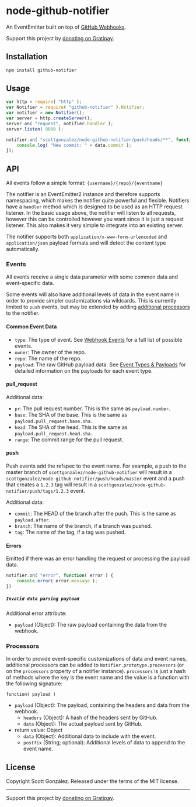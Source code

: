 # node-github-notifier

An EventEmitter built on top of [GitHub Webhooks](https://developer.github.com/webhooks/).

Support this project by [donating on Gratipay](https://gratipay.com/scottgonzalez/).

## Installation

```sh
npm install github-notifier
```

## Usage

```js
var http = require( "http" );
var Notifier = require( "github-notifier" ).Notifier;
var notifier = new Notifier();
var server = http.createServer();
server.on( "request", notifier.handler );
server.listen( 8000 );

notifier.on( "scottgonzalez/node-github-notifier/push/heads/**", function( data ) {
	console.log( "New commit: " + data.commit );
});
```

## API

All events follow a simple format: `{username}/{repo}/{eventname}`

The notifier is an EventEmitter2 instance and therefore supports namespacing, which makes the notifier quite powerful and flexible. Notifiers have a `handler` method which is designed to be used as an HTTP request listener. In the basic usage above, the notifier will listen to all requests, however this can be controlled however you want since it is just a request listener. This also makes it very simple to integrate into an existing server.

The notifier supports both `application/x-www-form-urlencoded` and `application/json` payload formats and will detect the content type automatically.

### Events

All events receive a single data parameter with some common data and event-specific data.

Some events will also have additional levels of data in the event name in order to provide simpler customizations via wildcards. This is currently limited to `push` events, but may be extended by adding [additional processors](#processors) to the notifier.

#### Common Event Data

* `type`: The type of event. See [Webhook Events](https://developer.github.com/webhooks/#events) for a full list of possible events.
* `owner`: The owner of the repo.
* `repo`: The name of the repo.
* `payload`: The raw GitHub payload data. See [Event Types & Payloads](https://developer.github.com/v3/activity/events/types/) for detailed information on the payloads for each event type.

#### pull_request

Additional data:

* `pr`: The pull request number. This is the same as `payload.number`.
* `base`: The SHA of the base. This is the same as `payload.pull_request.base.sha`.
* `head`: The SHA of the head. This is the same as `payload.pull_request.head.sha`.
* `range`: The commit range for the pull request.

#### push

Push events add the refspec to the event name. For example, a push to the master branch of `scottgonzalez/node-github-notifier` will result in a `scottgonzalez/node-github-notifier/push/heads/master` event and a push that creates a `1.2.3` tag will result in a `scottgonzalez/node-github-notifier/push/tags/1.2.3` event.

Additional data:

* `commit`: The HEAD of the branch after the push. This is the same as `payload.after`.
* `branch`: The name of the branch, if a branch was pushed.
* `tag`: The name of the tag, if a tag was pushed.

#### Errors

Emitted if there was an error handling the request or processing the payload data.

```js
notifier.on( "error", function( error ) {
	console.error( error.message );
})
```

##### `Invalid data parsing payload`

Additional error attribute:

* `payload` (Object): The raw payload containing the data from the webhook.

### Processors

In order to provide event-specific customizations of data and event names, additional processors can be added to `Notifier.prototype.processors` (or on the `processors` property of a notifier instance). `processors` is just a hash of methods where the key is the event name and the value is a function with the following signature:

`function( payload )`
* `payload` (Object): The payload, containing the headers and data from the webhook.
  * `headers` (Object): A hash of the headers sent by GitHub.
  * `data` (Object): The actual payload sent by GitHub.
* return value: Object
  * `data` (Object): Additional data to include with the event.
  * `postfix` (String; optional): Additional levels of data to append to the event name.

## License

Copyright Scott González. Released under the terms of the MIT license.

---

Support this project by [donating on Gratipay](https://gratipay.com/scottgonzalez/).
